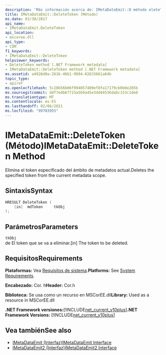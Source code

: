 ```yaml
---
description: 'Más información acerca de: IMetaDataEmit::D método eleteToken'
title: IMetaDataEmit::DeleteToken (Método)
ms.date: 03/30/2017
api_name:
- IMetaDataEmit.DeleteToken
api_location:
- mscoree.dll
api_type:
- COM
f1_keywords:
- IMetaDataEmit::DeleteToken
helpviewer_keywords:
- DeleteToken method [.NET Framework metadata]
- IMetaDataEmit::DeleteToken method [.NET Framework metadata]
ms.assetid: a4926d0a-261b-46b1-9994-82633661a64b
topic_type:
- apiref
ms.openlocfilehash: 5c28b56b06f994057409ef8fa17179cb0b0e205b
ms.sourcegitcommit: ddf7edb67715a5b9a45e3dd44536dabc153c1de0
ms.translationtype: MT
ms.contentlocale: es-ES
ms.lasthandoff: 02/06/2021
ms.locfileid: "99783955"
---
```

# <a name="imetadataemitdeletetoken-method"></a><span data-ttu-id="c8814-103">IMetaDataEmit::DeleteToken (Método)</span><span class="sxs-lookup"><span data-stu-id="c8814-103">IMetaDataEmit::DeleteToken Method</span></span>

<span data-ttu-id="c8814-104">Elimina el token especificado del ámbito de metadatos actual.</span><span class="sxs-lookup"><span data-stu-id="c8814-104">Deletes the specified token from the current metadata scope.</span></span>  
  
## <a name="syntax"></a><span data-ttu-id="c8814-105">Sintaxis</span><span class="sxs-lookup"><span data-stu-id="c8814-105">Syntax</span></span>  
  
```cpp  
HRESULT DeleteToken (
    [in]  mdToken     tkObj
);  
```  
  
## <a name="parameters"></a><span data-ttu-id="c8814-106">Parámetros</span><span class="sxs-lookup"><span data-stu-id="c8814-106">Parameters</span></span>  

 `tkObj`  
 <span data-ttu-id="c8814-107">de El token que se va a eliminar.</span><span class="sxs-lookup"><span data-stu-id="c8814-107">[in] The token to be deleted.</span></span>  
  
## <a name="requirements"></a><span data-ttu-id="c8814-108">Requisitos</span><span class="sxs-lookup"><span data-stu-id="c8814-108">Requirements</span></span>  

 <span data-ttu-id="c8814-109">**Plataformas:** Vea [Requisitos de sistema](../../get-started/system-requirements.md).</span><span class="sxs-lookup"><span data-stu-id="c8814-109">**Platforms:** See [System Requirements](../../get-started/system-requirements.md).</span></span>  
  
 <span data-ttu-id="c8814-110">**Encabezado:** Cor. h</span><span class="sxs-lookup"><span data-stu-id="c8814-110">**Header:** Cor.h</span></span>  
  
 <span data-ttu-id="c8814-111">**Biblioteca:** Se usa como un recurso en MSCorEE.dll</span><span class="sxs-lookup"><span data-stu-id="c8814-111">**Library:** Used as a resource in MSCorEE.dll</span></span>  
  
 <span data-ttu-id="c8814-112">**.NET Framework versiones:**[!INCLUDE[net_current_v10plus](../../../../includes/net-current-v10plus-md.md)]</span><span class="sxs-lookup"><span data-stu-id="c8814-112">**.NET Framework Versions:** [!INCLUDE[net_current_v10plus](../../../../includes/net-current-v10plus-md.md)]</span></span>  
  
## <a name="see-also"></a><span data-ttu-id="c8814-113">Vea también</span><span class="sxs-lookup"><span data-stu-id="c8814-113">See also</span></span>

- [<span data-ttu-id="c8814-114">IMetaDataEmit (Interfaz)</span><span class="sxs-lookup"><span data-stu-id="c8814-114">IMetaDataEmit Interface</span></span>](imetadataemit-interface.md)
- [<span data-ttu-id="c8814-115">IMetaDataEmit2 (Interfaz)</span><span class="sxs-lookup"><span data-stu-id="c8814-115">IMetaDataEmit2 Interface</span></span>](imetadataemit2-interface.md)
